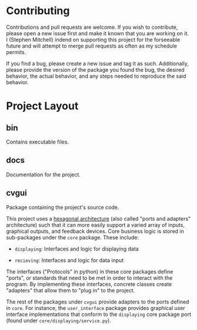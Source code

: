 # Contributing

Contributions and pull requests are welcome. If you wish to contribute, please
open a new issue first and make it known that you are working on it. I
(Stephen Mitchell) indend on supporting this project for the forseeable future
and will attempt to merge pull requests as often as my schedule permits.

If you find a bug, please create a new issue and tag it as such. Additionally,
please provide the version of the package you found the bug, the desired
behavior, the actual behavior, and any steps needed to reproduce the said
behavior.

# Project Layout

## bin

Contains executable files.

## docs

Documentation for the project.

## cvgui

Package containing the project's source code.

This project uses a 
[hexagonal architecture](https://en.wikipedia.org/wiki/Hexagonal_architecture_(software)) 
(also called "ports and adapters" architecture)
such that it can more easily support a varied array of inputs, graphical
outputs, and feedback devices. Core business logic is stored in
sub-packages under the `core` package. These include:
- `displaying`: Interfaces and logic for displaying data
<!-- - `feedback_providing`: Interfaces and logic for providing feedback to user -->
<!-- - `logging`: Interfaces and logic for logging  -->
- `recieving`: Interfaces and logic for data input

The interfaces ("Protocols" in python) in these core packages define
"ports", or standards that need to be met in order to interact with the 
program. By implementing these interfaces, concrete classes create 
"adapters" that allow them to "plug in" to the project. 

The rest of the packages under `cvgui` provide adapters to the ports
defined in `core`. For instance, the `user_interface` package provides
graphical user interface implementations that conform to the `displaying`
core package port (found under `core/displaying/service.py`).

<!-- ## tests

lol -->